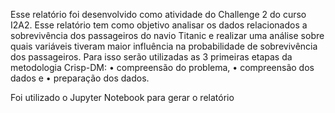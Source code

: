 Esse relatório foi desenvolvido como atividade do Challenge 2 do curso I2A2.
Esse relatório tem como objetivo analisar os dados relacionados a sobrevivência dos passageiros do navio Titanic e realizar uma análise sobre quais variáveis tiveram maior influência na probabilidade de sobrevivência dos passageiros. 
Para isso serão utilizadas as 3 primeiras etapas da metodologia Crisp-DM:
  • compreensão do problema, 
  • compreensão dos dados e 
  • preparação dos dados.

Foi utilizado o Jupyter Notebook para gerar o relatório
